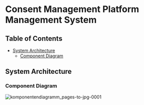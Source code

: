 # Consent Management Platform Management System

## Table of Contents
- [System Architecture](#system-architecture)
  - [Component Diagram](#component-diagram)

## System Architecture
### Component Diagram

![komponentendiagramm_pages-to-jpg-0001](https://github.com/alexhobel/cmp_management_system/assets/64959874/8d7c04a0-b8a7-49d1-a0d8-00ac6aec71cb)
